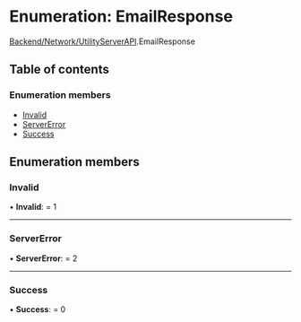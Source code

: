 # Enumeration: EmailResponse

[Backend/Network/UtilityServerAPI](../modules/backend_network_utilityserverapi.md).EmailResponse

## Table of contents

### Enumeration members

- [Invalid](backend_network_utilityserverapi.emailresponse.md#invalid)
- [ServerError](backend_network_utilityserverapi.emailresponse.md#servererror)
- [Success](backend_network_utilityserverapi.emailresponse.md#success)

## Enumeration members

### Invalid

• **Invalid**: = 1

---

### ServerError

• **ServerError**: = 2

---

### Success

• **Success**: = 0
